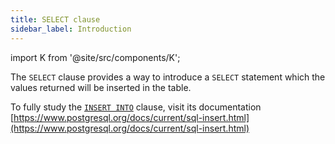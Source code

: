 ```yaml
---
title: SELECT clause
sidebar_label: Introduction
---
```


import K from '@site/src/components/K';

The `SELECT` clause provides a way to introduce a `SELECT` statement which the values returned will be inserted in the table.

To fully study the [`INSERT INTO`](/docs/insert-statement/insert-into/introduction) clause, visit its documentation [https://www.postgresql.org/docs/current/sql-insert.html](https://www.postgresql.org/docs/current/sql-insert.html)